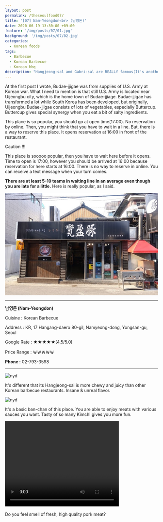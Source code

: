 ```yaml
---
layout: post
permalink: /theseoulfood07/
title: '[07] Nam-Yeongdon<br> (남영돈)'
date: 2020-06-19 13:30:00 +09:00
feature: '/img/posts/07/01.jpg'
background: '/img/posts/07/02.jpg'
categories: 
  - Korean foods
tags: 
  - Barbecue
  - Korean Barbecue
  - Korean bbq
description: "Hangjeong-sal and Gabri-sal are REALLY famous(It's another level)"
---
```


At the first post I wrote, Budae-jjigae was from supplies of U.S. Army at Korean war. What I need to mention is that still U.S. Army is located near Uijeongbu city, which is the home town of Budae-jjiage. Budae-jjigae has transformed a lot while South Korea has been developed, but originally, Uijeongbu Budae-jjigae consists of lots of vegetables, especially Buttercup. Buttercup gives special synergy when you eat a bit of salty ingredients.



 This place is so popular, you should go at open time(17:00). No reservation by online. Then, you might think that you have to wait in a line. But, there is a way to reserve this place. It opens reservation at 16:00 in front of the restaurant. 

Caution !!!

This place is sooooo popular, then you have to wait here before it opens. Time to open is 17:00, however you should be arrived at 16:00 because reservation for here starts at 16:00. There is no way to reserve in online. You can receive a text message when your turn comes.

**There are at least 5-10 teams in waiting line in an average even though you are late for a little.** Here is really popular, as I said.

![nyd](/img/posts/07/03.jpg)

------

**남영돈 (Nam-Yeongdon)**

Cuisine : Korean Barbecue

Address : KR, 17 Hangang-daero 80-gil, Namyeong-dong, Yongsan-gu, Seoul

Google Rate : ★★★★★(4.5/5.0)

Price Range : ￦￦￦￦￦

**Phone :** 02-793-3598

-------

![nyd](/img/posts/07/04.jpg)

It's different that its Hangjeong-sal is more chewy and juicy than other Korean barbecue restaurants. Insane & unreal flavor.

![nyd](/img/posts/07/05.jpg)

It's a basic ban-chan of this place. You are able to enjoy meats with various sauces you want. Tasty of so many Kimchi gives you more fun.

<video src="06.mp4" width="375" height="280" controls autoplay></video>

Do you feel smell of fresh, high quality pork meat?